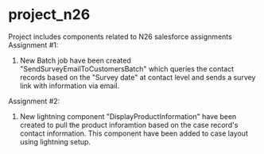 # project_n26
Project includes components related to N26 salesforce assignments
Assignment #1: 
1) New Batch job have been created "SendSurveyEmailToCustomersBatch" which queries the contact records based on the "Survey date" at contact level and sends a survey link with information via email.

Assignment #2: 
1) New lightning component "DisplayProductInformation" have been created to pull the product inforamtion based on the case record's contact information. This component have been added to case layout using lightning setup.

